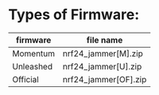 # Types of Firmware:
|firmware    |file name            |
|------------|---------------------|
|Momentum    |nrf24_jammer[M].zip  |
|Unleashed   |nrf24_jammer[U].zip  |
|Official    |nrf24_jammer[OF].zip |